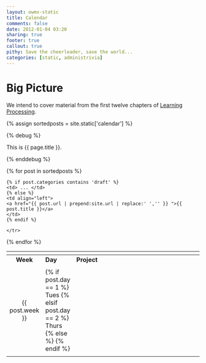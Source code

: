 ```yaml
---
layout: owmx-static
title: Calendar
comments: false
date: 2012-01-04 03:20
sharing: true
footer: true
callout: true
pithy: Save the cheerleader, save the world...
categories: [static, administrivia]
---
```


# Big Picture

We intend to cover material from the first twelve chapters of [Learning Processing](http://www.learningprocessing.com/buy-the-book/).

<table>
<thead>
<tr>
<th align="center"></th>
<th align="left"> </th>
<th align="left" width="70%"> </th>
</tr>
</thead>
<tr>
<td align="center"> <strong>Week</strong> </td>
<td align="left"> <strong>Day</strong> </td>
<td align="left"> <strong>Project</strong> </td>
</tr>
<tr>
<td align="center">  </td>
<td align="left">  </td>
<td align="left">  </td>
</tr>

{% assign sortedposts = site.static['calendar'] %}

{% debug %}

This is {{ page.title }}.

{% enddebug %}


{% for post in sortedposts %}
	<tr>
	<td align="center"> {{ post.week }} </td>
	<td align="left"> 
	{% if post.day == 1 %}
	Tues
	{% elsif post.day == 2 %}
	Thurs
	{% else %}
	<!-- No day... -->
	{% endif %}
	</td>
	
	{% if post.categories contains 'draft' %}
	<td> ... </td>
	{% else %}
	<td align="left"> 
	<a href="{{ post.url | prepend:site.url | replace:' ','' }} ">{{ post.title }}</a>
	</td>
	{% endif %}
	
	</tr>
{% endfor %}
<tr>
<td align="center"></td>
<td align="left"> </td>
<td align="left"> </td>
</tr>
</table>
